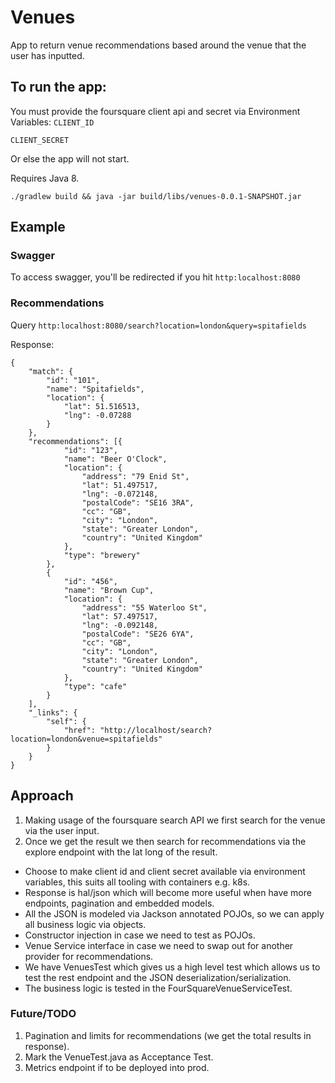 # Venues

App to return venue recommendations based around the venue that the user has inputted.

## To run the app:

You must provide the foursquare client api and secret via Environment Variables:
`CLIENT_ID`

`CLIENT_SECRET`

Or else the app will not start.

Requires Java 8.

`./gradlew build && java -jar build/libs/venues-0.0.1-SNAPSHOT.jar`


## Example
### Swagger
To access swagger, you'll be redirected if you hit
`http:localhost:8080`

### Recommendations
Query `http:localhost:8080/search?location=london&query=spitafields`

Response:
```
{
    "match": {
        "id": "101",
        "name": "Spitafields",
        "location": {
            "lat": 51.516513,
            "lng": -0.07288
        }
    },
    "recommendations": [{
            "id": "123",
            "name": "Beer O'Clock",
            "location": {
                "address": "79 Enid St",
                "lat": 51.497517,
                "lng": -0.072148,
                "postalCode": "SE16 3RA",
                "cc": "GB",
                "city": "London",
                "state": "Greater London",
                "country": "United Kingdom"
            },
            "type": "brewery"
        },
        {
            "id": "456",
            "name": "Brown Cup",
            "location": {
                "address": "55 Waterloo St",
                "lat": 57.497517,
                "lng": -0.092148,
                "postalCode": "SE26 6YA",
                "cc": "GB",
                "city": "London",
                "state": "Greater London",
                "country": "United Kingdom"
            },
            "type": "cafe"
        }
    ],
    "_links": {
        "self": {
            "href": "http://localhost/search?location=london&venue=spitafields"
        }
    }
}
```

## Approach

1. Making usage of the foursquare search API we first search for the venue via the user input.
2. Once we get the result we then search for recommendations via the explore endpoint with the lat long of the result.

- Choose to make client id and client secret available via environment variables, this suits all tooling with containers e.g. k8s.
- Response is hal/json which will become more useful when have more endpoints, pagination and embedded models.
- All the JSON is modeled via Jackson annotated POJOs, so we can apply all business logic via objects.
- Constructor injection in case we need to test as POJOs.
- Venue Service interface in case we need to swap out for another provider for recommendations.
- We have VenuesTest which gives us a high level test which allows us to test the rest endpoint and the JSON deserialization/serialization.
- The business logic is tested in the FourSquareVenueServiceTest.

### Future/TODO

1. Pagination and limits for recommendations (we get the total results in response).
2. Mark the VenueTest.java as Acceptance Test.
3. Metrics endpoint if to be deployed into prod.
